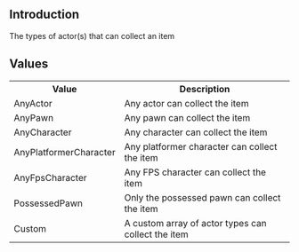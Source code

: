 ## Introduction
The types of actor(s) that can collect an item

## Values
<table>
	<tr>
		<th>Value</th>
		<th>Description</th>
	</tr>
	<tr>
		<td>AnyActor</td>
		<td>Any actor can collect the item</td>
	</tr>
	<tr>
		<td>AnyPawn</td>
		<td>Any pawn can collect the item</td>
	</tr>
	<tr>
		<td>AnyCharacter</td>
		<td>Any character can collect the item</td>
	</tr>
	<tr>
		<td>AnyPlatformerCharacter</td>
		<td>Any platformer character can collect the item</td>
	</tr>
	<tr>
		<td>AnyFpsCharacter</td>
		<td>Any FPS character can collect the item</td>
	</tr>
	<tr>
		<td>PossessedPawn</td>
		<td>Only the possessed pawn can collect the item</td>
	</tr>
	<tr>
		<td>Custom</td>
		<td>A custom array of actor types can collect the item</td>
	</tr>
</table>